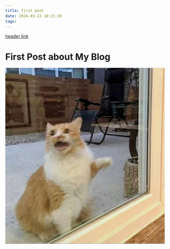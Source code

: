 ```yaml
---
title: first post
date: 2024-03-23 10:21:39
tags:
---
```


[header link]()

# First Post about My Blog
![alt text](../images/me.jpg)
